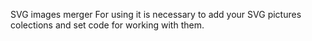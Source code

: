 SVG images merger
For using it is necessary to add your SVG pictures colections and set code for working with them.

